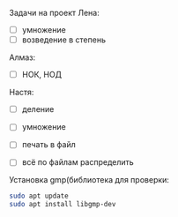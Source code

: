 Задачи на проект
Лена: 
- [ ] умножение
- [ ] возведение в степень

Алмаз: 
- [ ] НОК, НОД

Настя: 
- [ ] деление
- [ ] умножение
- [ ] печать в файл
- [ ] всё по файлам распределить


Установка gmp(библиотека для проверки:
```bash
sudo apt update
sudo apt install libgmp-dev
```